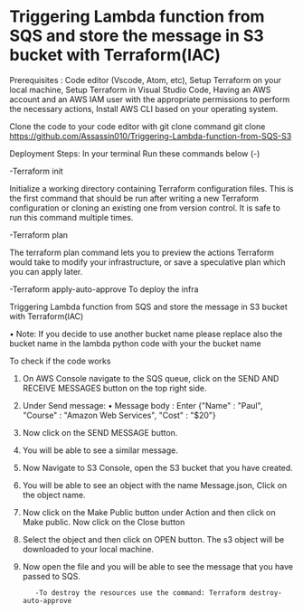 # Triggering Lambda function from SQS and store the message in S3 bucket with Terraform(IAC)

Prerequisites :
Code editor (Vscode, Atom, etc), Setup Terraform on your local machine, Setup Terraform in Visual Studio Code, Having an AWS account and an AWS IAM user with the appropriate permissions to perform the necessary actions, Install AWS CLI based on your operating system.



Clone the code to your code editor with git clone command
git clone https://github.com/Assassin010/Triggering-Lambda-function-from-SQS-S3

Deployment Steps: In your terminal Run these commands below (-)

-Terraform init

Initialize a working directory containing Terraform configuration files. This is the first command that should be run after writing a new Terraform configuration or cloning an existing one from version control. It is safe to run this command multiple times.

-Terraform plan

The terraform plan command lets you to preview the actions Terraform would take to modify your infrastructure, or save a speculative plan which you can apply later.


-Terraform apply-auto-approve 
To deploy the infra



Triggering Lambda function from SQS and store the message in S3 bucket with Terraform(IAC)

•	Note: If you decide to use another bucket name please replace also the bucket name in the lambda python code with your the bucket name

To check if the code works

1.	On AWS Console navigate to the SQS queue, click on the SEND AND RECEIVE MESSAGES button on the top right side.
2.	Under Send message:
•	Message body : Enter {"Name" : "Paul", "Course" : "Amazon Web Services", "Cost" : "$20"}
3.	Now click on the SEND MESSAGE button.
4.	You will be able to see a similar message.
           
5.	Now Navigate to S3 Console, open the S3 bucket that you have created.
6.	You will be able to see an object with the name Message.json, Click on the object name.
7.	Now click on the Make Public button under Action and then click on Make public. Now click on the Close button 

7.	Select the object and then click on OPEN  button. The s3 object will be downloaded to your local machine.
8.	Now open the file and you will be able to see the message that you have passed to SQS.
           
           
           
           -To destroy the resources use the command: Terraform destroy-auto-approve

           
          

 
